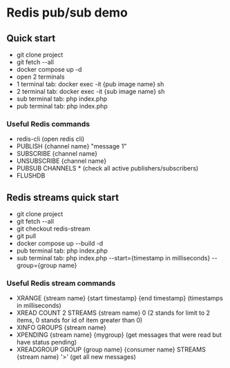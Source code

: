 # Redis pub/sub demo

## Quick start
- git clone project
- git fetch --all
- docker compose up -d
- open 2 terminals
- 1 terminal tab: docker exec -it {pub image name} sh
- 2 terminal tab: docker exec -it {sub image name} sh
- sub terminal tab: php index.php 
- pub terminal tab: php index.php 

### Useful Redis commands
- redis-cli (open redis cli)
- PUBLISH {channel name} "message 1"
- SUBSCRIBE {channel name}
- UNSUBSCRIBE {channel name}
- PUBSUB CHANNELS * (check all active publishers/subscribers)
- FLUSHDB

## Redis streams quick start
- git clone project
- git fetch --all
- git checkout redis-stream
- git pull
- docker compose up --build -d
- pub terminal tab: php index.php
- sub terminal tab: php index.php --start={timestamp in milliseconds} --group={group name}

### Useful Redis stream commands
- XRANGE {stream name} {start timestamp} {end timestamp} (timestamps in milliseconds)
- XREAD COUNT 2 STREAMS {stream name} 0 (2 stands for limit to 2 items, 0 stands for id of item greater than 0)
- XINFO GROUPS {stream name}
- XPENDING {stream name} {mygroup} (get messages that were read but have status pending)
- XREADGROUP GROUP {group name} {consumer name} STREAMS {stream name} '>' (get all new messages)